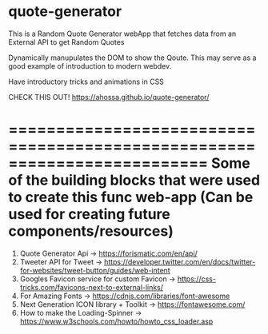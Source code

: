 # quote-generator

This is a Random Quote Generator webApp that fetches data from an External API to get Random Quotes

Dynamically manupulates the DOM to show the Qoute. This may serve as a good example of
introduction to modern webdev.

Have introductory tricks and animations in CSS


CHECK THIS OUT!
https://ahossa.github.io/quote-generator/


=========================================================================
Some of the building blocks that were used to create this func web-app
(Can be used for creating future components/resources)
=========================================================================
1) Quote Generator Api -> https://forismatic.com/en/api/
2) Tweeter API for Tweet -> https://developer.twitter.com/en/docs/twitter-for-websites/tweet-button/guides/web-intent
3) Googles Favicon service for custom Favicon -> https://css-tricks.com/favicons-next-to-external-links/
4) For Amazing Fonts -> https://cdnjs.com/libraries/font-awesome
5) Next Generation ICON library + Toolkit -> https://fontawesome.com/
6) How to make the Loading-Spinner -> https://www.w3schools.com/howto/howto_css_loader.asp
